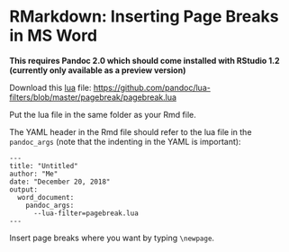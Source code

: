 # RMarkdown: Inserting Page Breaks in MS Word

**This requires Pandoc 2.0 which should come installed with RStudio 1.2 (currently only available as a preview version)**

Download this [lua](https://pandoc.org/lua-filters.html) file: https://github.com/pandoc/lua-filters/blob/master/pagebreak/pagebreak.lua

Put the lua file in the same folder as your Rmd file.

The YAML header in the Rmd file should refer to the lua file in the `pandoc_args` (note that the indenting in the YAML is important):

```{r}
---
title: "Untitled"
author: "Me"
date: "December 20, 2018"
output:
  word_document:
    pandoc_args:
      --lua-filter=pagebreak.lua
---
```

Insert page breaks where you want by typing `\newpage`.
